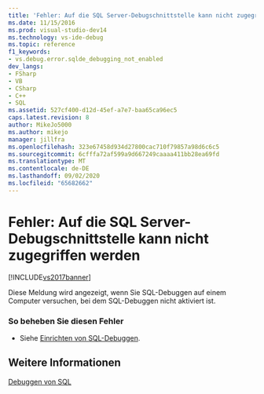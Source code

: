 ```yaml
---
title: 'Fehler: Auf die SQL Server-Debugschnittstelle kann nicht zugegriffen werden | Microsoft-Dokumentation'
ms.date: 11/15/2016
ms.prod: visual-studio-dev14
ms.technology: vs-ide-debug
ms.topic: reference
f1_keywords:
- vs.debug.error.sqlde_debugging_not_enabled
dev_langs:
- FSharp
- VB
- CSharp
- C++
- SQL
ms.assetid: 527cf400-d12d-45ef-a7e7-baa65ca96ec5
caps.latest.revision: 8
author: MikeJo5000
ms.author: mikejo
manager: jillfra
ms.openlocfilehash: 323e67458d934d27800cac710f79857a98d6c6c5
ms.sourcegitcommit: 6cfffa72af599a9d667249caaaa411bb28ea69fd
ms.translationtype: MT
ms.contentlocale: de-DE
ms.lasthandoff: 09/02/2020
ms.locfileid: "65682662"
---
```

# <a name="error-unable-to-access-the-sql-server-debugging-interface"></a>Fehler: Auf die SQL Server-Debugschnittstelle kann nicht zugegriffen werden
[!INCLUDE[vs2017banner](../includes/vs2017banner.md)]

Diese Meldung wird angezeigt, wenn Sie SQL-Debuggen auf einem Computer versuchen, bei dem SQL-Debuggen nicht aktiviert ist.  
  
### <a name="to-correct-this-error"></a>So beheben Sie diesen Fehler  
  
- Siehe [Einrichten von SQL-Debuggen](https://msdn.microsoft.com/3db09e68-edcc-42de-9c22-4e97cfd55ab3).  
  
## <a name="see-also"></a>Weitere Informationen  
 [Debuggen von SQL](https://msdn.microsoft.com/f27c17e6-1d90-49f2-9fc0-d02e6a27f109)
